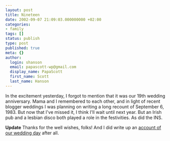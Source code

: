 ```yaml
---
layout: post
title: Nineteen
date: 2002-09-07 21:09:03.000000000 +02:00
categories:
- family
tags: []
status: publish
type: post
published: true
meta: {}
author:
  login: shanson
  email: papascott-wp@gmail.com
  display_name: PapaScott
  first_name: Scott
  last_name: Hanson
---
```

<p>In the excitement yesterday, I forgot to mention that it was our 19th wedding anniversary. Mama and I remembered to each other, and in light of recent blogger weddings I was planning on writing a long recount of September 6, 1983. But now that I've missed it, I think I'll wait until next year. But an Irish pub and a lesbian disco both played a role in the festivities. As did the INS.</p>
<p><b>Update</b> Thanks for the well wishes, folks! And I did write up an <a href="https://www.papascott.de/2002/09/09/1876.php#001876">account of our wedding day</a> after all.</p>
